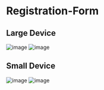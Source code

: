 # Registration-Form

## Large Device

![image](https://user-images.githubusercontent.com/125372245/223418631-ef17cf79-6b46-49c5-a3bc-7216e419d823.png)
![image](https://user-images.githubusercontent.com/125372245/223418706-28470afc-751d-4d30-9974-e8616471a5cf.png)


## Small Device

![image](https://user-images.githubusercontent.com/125372245/223418889-ba0527e8-eb8d-4cde-9bfb-d7ae08457aab.png)
![image](https://user-images.githubusercontent.com/125372245/223419124-9553c3eb-0fe7-4d7b-9f21-b0192d33d129.png)


